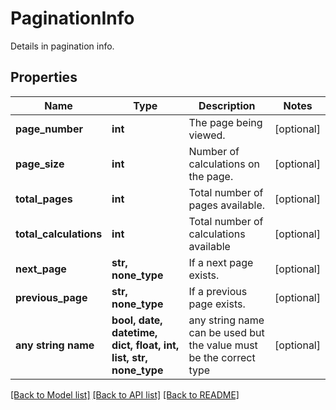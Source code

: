 # PaginationInfo

Details in pagination info.

## Properties
Name | Type | Description | Notes
------------ | ------------- | ------------- | -------------
**page_number** | **int** | The page being viewed. | [optional] 
**page_size** | **int** | Number of calculations on the page. | [optional] 
**total_pages** | **int** | Total number of pages available. | [optional] 
**total_calculations** | **int** | Total number of calculations available | [optional] 
**next_page** | **str, none_type** | If a next page exists. | [optional] 
**previous_page** | **str, none_type** | If a previous page exists. | [optional] 
**any string name** | **bool, date, datetime, dict, float, int, list, str, none_type** | any string name can be used but the value must be the correct type | [optional]

[[Back to Model list]](../README.md#documentation-for-models) [[Back to API list]](../README.md#documentation-for-api-endpoints) [[Back to README]](../README.md)


